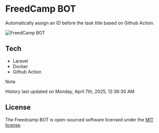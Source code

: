 # FreedCamp BOT

Automatically assign an ID before the task title based on Github Action.

![FreedCamp BOT](https://repository-images.githubusercontent.com/737932867/7d34798b-2680-471c-b089-a78a718d3d6a)

## Tech

- Laravel
- Docker
- Github Action

> [!NOTE]  
> History last updated on Monday, April 7th, 2025, 12:36:30 AM

## License

The Freedcamp BOT is open-sourced software licensed under the [MIT license](https://opensource.org/licenses/MIT).
